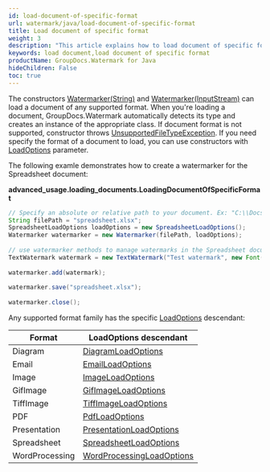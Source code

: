 ```yaml
---
id: load-document-of-specific-format
url: watermark/java/load-document-of-specific-format
title: Load document of specific format
weight: 3
description: "This article explains how to load document of specific format."
keywords: load document,load document of specific format
productName: GroupDocs.Watermark for Java
hideChildren: False
toc: true
---
```

The constructors [Watermarker(String)](https://reference.groupdocs.com/watermark/java/com.groupdocs.watermark/Watermarker#Watermarker(java.lang.String)) and [Watermarker(InputStream)](https://reference.groupdocs.com/watermark/java/com.groupdocs.watermark/Watermarker#Watermarker(java.io.InputStream)) can load a document of any supported format. When you're loading a document, GroupDocs.Watermark automatically detects its type and creates an instance of the appropriate class. If document format is not supported, constructor throws [UnsupportedFileTypeException](https://reference.groupdocs.com/watermark/java/com.groupdocs.watermark.exceptions/UnsupportedFileTypeException). If you need specify the format of a document to load, you can use constructors with [LoadOptions](https://reference.groupdocs.com/watermark/java/com.groupdocs.watermark.options/LoadOptions) parameter.

The following examle demonstrates how to create a watermarker for the Spreadsheet document:

**advanced\_usage.loading\_documents.LoadingDocumentOfSpecificFormat**

```java
// Specify an absolute or relative path to your document. Ex: "C:\\Docs\\spreadsheet.xlsx"
String filePath = "spreadsheet.xlsx";                                                                    
SpreadsheetLoadOptions loadOptions = new SpreadsheetLoadOptions();                                                
Watermarker watermarker = new Watermarker(filePath, loadOptions);                                                 
                                                                                                                  
// use watermarker methods to manage watermarks in the Spreadsheet document                                       
TextWatermark watermark = new TextWatermark("Test watermark", new Font("Arial", 12));                             
                                                                                                                  
watermarker.add(watermark);                                                                                       
                                                                                                                  
watermarker.save("spreadsheet.xlsx");                                                                   
                                                                                                                  
watermarker.close();                                                                                            

```

Any supported format family has the specific [LoadOptions](https://reference.groupdocs.com/watermark/java/com.groupdocs.watermark.options/LoadOptions) descendant:

| Format | LoadOptions descendant |
| --- | --- |
| Diagram | [DiagramLoadOptions](https://reference.groupdocs.com/watermark/java/com.groupdocs.watermark.options/DiagramLoadOptions) |
| Email | [EmailLoadOptions](https://reference.groupdocs.com/watermark/java/com.groupdocs.watermark.options/EmailLoadOptions) |
| Image | [ImageLoadOptions](https://reference.groupdocs.com/watermark/java/com.groupdocs.watermark.options/ImageLoadOptions) |
| GifImage | [GifImageLoadOptions](https://reference.groupdocs.com/watermark/java/com.groupdocs.watermark.options/GifImageLoadOptions) |
| TiffImage | [TiffImageLoadOptions](https://reference.groupdocs.com/watermark/java/com.groupdocs.watermark.options/TiffImageLoadOptions) |
| PDF | [PdfLoadOptions](https://reference.groupdocs.com/watermark/java/com.groupdocs.watermark.options/PdfLoadOptions) |
| Presentation | [PresentationLoadOptions](https://reference.groupdocs.com/watermark/java/com.groupdocs.watermark.options/PresentationLoadOptions) |
| Spreadsheet | [SpreadsheetLoadOptions](https://reference.groupdocs.com/watermark/java/com.groupdocs.watermark.options/SpreadsheetLoadOptions) |
| WordProcessing | [WordProcessingLoadOptions](https://reference.groupdocs.com/watermark/java/com.groupdocs.watermark.options/WordProcessingLoadOptions) |


